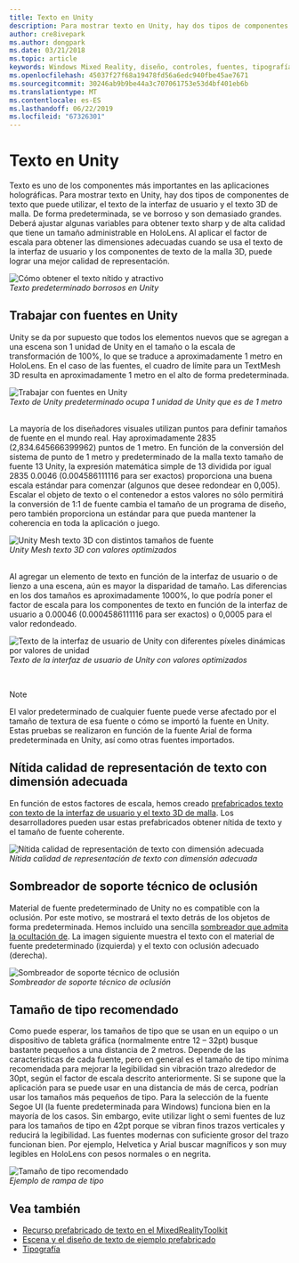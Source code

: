 ```yaml
---
title: Texto en Unity
description: Para mostrar texto en Unity, hay dos tipos de componentes de texto que puede utilizar, el texto de la interfaz de usuario y el texto 3D de malla.
author: cre8ivepark
ms.author: dongpark
ms.date: 03/21/2018
ms.topic: article
keywords: Windows Mixed Reality, diseño, controles, fuentes, tipografía, interfaz de usuario, experiencia de usuario
ms.openlocfilehash: 45037f27f68a19478fd56a6edc940fbe45ae7671
ms.sourcegitcommit: 30246ab9b9be44a3c707061753e53d4bf401eb6b
ms.translationtype: MT
ms.contentlocale: es-ES
ms.lasthandoff: 06/22/2019
ms.locfileid: "67326301"
---
```

# <a name="text-in-unity"></a>Texto en Unity

Texto es uno de los componentes más importantes en las aplicaciones holográficas. Para mostrar texto en Unity, hay dos tipos de componentes de texto que puede utilizar, el texto de la interfaz de usuario y el texto 3D de malla. De forma predeterminada, se ve borroso y son demasiado grandes. Deberá ajustar algunas variables para obtener texto sharp y de alta calidad que tiene un tamaño administrable en HoloLens. Al aplicar el factor de escala para obtener las dimensiones adecuadas cuando se usa el texto de la interfaz de usuario y los componentes de texto de la malla 3D, puede lograr una mejor calidad de representación.

![Cómo obtener el texto nítido y atractivo](images/hug-text-02-640px.png)<br>
*Texto predeterminado borrosos en Unity*

## <a name="working-with-fonts-in-unity"></a>Trabajar con fuentes en Unity

Unity se da por supuesto que todos los elementos nuevos que se agregan a una escena son 1 unidad de Unity en el tamaño o la escala de transformación de 100%, lo que se traduce a aproximadamente 1 metro en HoloLens. En el caso de las fuentes, el cuadro de límite para un TextMesh 3D resulta en aproximadamente 1 metro en el alto de forma predeterminada.

![Trabajar con fuentes en Unity](images/640px-hug-text-03.png)<br>
*Texto de Unity predeterminado ocupa 1 unidad de Unity que es de 1 metro*

<br>
La mayoría de los diseñadores visuales utilizan puntos para definir tamaños de fuente en el mundo real. Hay aproximadamente 2835 (2,834.645666399962) puntos de 1 metro. En función de la conversión del sistema de punto de 1 metro y predeterminado de la malla texto tamaño de fuente 13 Unity, la expresión matemática simple de 13 dividida por igual 2835 0.0046 (0.004586111116 para ser exactos) proporciona una buena escala estándar para comenzar (algunos que desee redondear en 0,005). Escalar el objeto de texto o el contenedor a estos valores no sólo permitirá la conversión de 1:1 de fuente cambia el tamaño de un programa de diseño, pero también proporciona un estándar para que pueda mantener la coherencia en toda la aplicación o juego.

![Unity Mesh texto 3D con distintos tamaños de fuente](images/hug-text-05-1000px.png)<br>
*Unity Mesh texto 3D con valores optimizados*

<br>
Al agregar un elemento de texto en función de la interfaz de usuario o de lienzo a una escena, aún es mayor la disparidad de tamaño. Las diferencias en los dos tamaños es aproximadamente 1000%, lo que podría poner el factor de escala para los componentes de texto en función de la interfaz de usuario a 0.00046 (0.0004586111116 para ser exactos) o 0,0005 para el valor redondeado.

![Texto de la interfaz de usuario de Unity con diferentes píxeles dinámicas por valores de unidad](images/hug-text-04-1000px.png)<br>
*Texto de la interfaz de usuario de Unity con valores optimizados*

<br>

>[!NOTE]
>El valor predeterminado de cualquier fuente puede verse afectado por el tamaño de textura de esa fuente o cómo se importó la fuente en Unity. Estas pruebas se realizaron en función de la fuente Arial de forma predeterminada en Unity, así como otras fuentes importados.

## <a name="sharp-text-rendering-quality-with-proper-dimension"></a>Nítida calidad de representación de texto con dimensión adecuada

En función de estos factores de escala, hemos creado [prefabricados texto con texto de la interfaz de usuario y el texto 3D de malla](https://github.com/microsoft/MixedRealityToolkit-Unity/tree/mrtk_development/Assets/MixedRealityToolkit.SDK/StandardAssets/Prefabs/Text). Los desarrolladores pueden usar estas prefabricados obtener nítida de texto y el tamaño de fuente coherente.

![Nítida calidad de representación de texto con dimensión adecuada](images/hug-text-06-1000px.png)<br>
*Nítida calidad de representación de texto con dimensión adecuada*

## <a name="shader-with-occlusion-support"></a>Sombreador de soporte técnico de oclusión

Material de fuente predeterminado de Unity no es compatible con la oclusión. Por este motivo, se mostrará el texto detrás de los objetos de forma predeterminada. Hemos incluido una sencilla [sombreador que admita la ocultación de](https://github.com/Microsoft/MixedRealityToolkit-Unity/tree/htk_release/Assets/HoloToolkit/UX/Shaders). La imagen siguiente muestra el texto con el material de fuente predeterminado (izquierda) y el texto con oclusión adecuado (derecha).

![Sombreador de soporte técnico de oclusión](images/hug-text-07-1000px.png)<br>
*Sombreador de soporte técnico de oclusión*

## <a name="recommended-type-size"></a>Tamaño de tipo recomendado

Como puede esperar, los tamaños de tipo que se usan en un equipo o un dispositivo de tableta gráfica (normalmente entre 12 – 32pt) busque bastante pequeños a una distancia de 2 metros. Depende de las características de cada fuente, pero en general es el tamaño de tipo mínima recomendada para mejorar la legibilidad sin vibración trazo alrededor de 30pt, según el factor de escala descrito anteriormente. Si se supone que la aplicación para se puede usar en una distancia de más de cerca, podrían usar los tamaños más pequeños de tipo. Para la selección de la fuente Segoe UI (la fuente predeterminada para Windows) funciona bien en la mayoría de los casos. Sin embargo, evite utilizar light o semi fuentes de luz para los tamaños de tipo en 42pt porque se vibran finos trazos verticales y reducirá la legibilidad. Las fuentes modernas con suficiente grosor del trazo funcionan bien. Por ejemplo, Helvetica y Arial buscar magníficos y son muy legibles en HoloLens con pesos normales o en negrita.

![Tamaño de tipo recomendado](images/hug-text-08-1000px.png)<br>
*Ejemplo de rampa de tipo*

## <a name="see-also"></a>Vea también

* [Recurso prefabricado de texto en el MixedRealityToolkit](https://github.com/Microsoft/MixedRealityToolkit-Unity/tree/htk_release/Assets/HoloToolkit/UX/Prefabs)
* [Escena y el diseño de texto de ejemplo prefabricado](https://github.com/Microsoft/MixedRealityToolkit-Unity/tree/htk_release/Assets/HoloToolkit-Examples/UX/Scenes)
* [Tipografía](typography.md)

 
